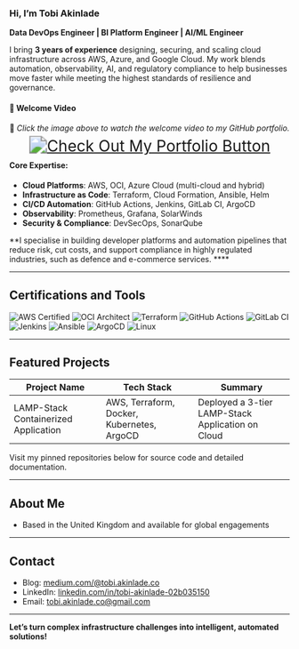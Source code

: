 ### Hi, I’m Tobi Akinlade

**Data DevOps Engineer | BI Platform Engineer | AI/ML Engineer**

I bring **3 years of experience** designing, securing, and scaling cloud infrastructure across AWS, Azure, and Google Cloud. My work blends automation, observability, AI, and regulatory compliance to help businesses move faster while meeting the highest standards of resilience and governance.

<p align="center">
 <h4>🎥 Welcome Video</h4>
</p>

<!--
<p align="center">
 <a href="https://youtu.be/MYuLMw1obAc" target="_blank">
 <img src="" alt="Watch the video" width="600">
 </a>
</p>
-->

<p align="center">
 📌 <em>Click the image above to watch the welcome video to my GitHub portfolio.</em>
</p>

<p align="center">
 <a href="https://github.com/tobiakinlade?tab=repositories">
 <img src="https://img.shields.io/badge/Check%20Out%20My%20Portfolio-6f42c1?style=for-the-badge&logo=github&logoColor=white" alt="Check Out My Portfolio Button" style="transform: scale(2); transform-origin: center;">
 </a>
</p>

#### Core Expertise:
- **Cloud Platforms**: AWS, OCI, Azure Cloud (multi-cloud and hybrid)
- **Infrastructure as Code**: Terraform, Cloud Formation, Ansible, Helm
- **CI/CD Automation**: GitHub Actions, Jenkins, GitLab CI, ArgoCD
- **Observability**: Prometheus, Grafana, SolarWinds
- **Security & Compliance**: DevSecOps, SonarQube



**I specialise in building developer platforms and automation pipelines that reduce risk, cut costs, and support compliance in highly regulated industries, such as defence and e-commerce services. ****

---

## Certifications and Tools

![AWS Certified](https://img.shields.io/badge/AWS-Certified-blue?logo=amazonaws)
![OCI Architect](https://img.shields.io/badge/Oracle%20Cloud-Infrastructure-F80000?logo=oracle)
![Terraform](https://img.shields.io/badge/IaC-Terraform-623CE4?logo=terraform)
![GitHub Actions](https://img.shields.io/badge/CI/CD-GitHub%20Actions-blue?logo=githubactions)
![GitLab CI](https://img.shields.io/badge/CI/CD-GitLab%20CI-FC6D26?logo=gitlab)
![Jenkins](https://img.shields.io/badge/CI/CD-Jenkins-D24939?logo=jenkins)
![Ansible](https://img.shields.io/badge/Automation-Ansible-red?logo=ansible)
![ArgoCD](https://img.shields.io/badge/GitOps-ArgoCD-orange?logo=argo)
![Linux](https://img.shields.io/badge/OS-Linux-black?logo=linux)

---

## Featured Projects

| Project Name | Tech Stack | Summary |
|--------------|------------|---------|
| LAMP-Stack Containerized Application | AWS, Terraform, Docker, Kubernetes, ArgoCD | Deployed a 3-tier LAMP-Stack Application on Cloud |

Visit my pinned repositories below for source code and detailed documentation.

---

## About Me

- Based in the United Kingdom and available for global engagements


---

## Contact

- Blog: [medium.com/@tobi.akinlade.co](https://medium.com/@tobi.akinlade.co)
- LinkedIn: [linkedin.com/in/tobi-akinlade-02b035150](https://www.linkedin.com/in/tobi-akinlade-02b035150/)
- Email: tobi.akinlade.co@gmail.com

---

**Let’s turn complex infrastructure challenges into intelligent, automated solutions!**
